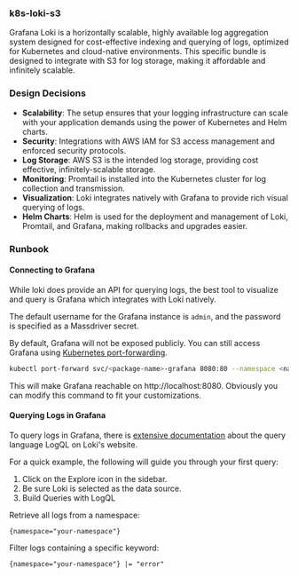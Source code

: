 ### k8s-loki-s3

Grafana Loki is a horizontally scalable, highly available log aggregation system designed for cost-effective indexing and querying of logs, optimized for Kubernetes and cloud-native environments. This specific bundle is designed to integrate with S3 for log storage, making it affordable and infinitely scalable.

### Design Decisions

- **Scalability**: The setup ensures that your logging infrastructure can scale with your application demands using the power of Kubernetes and Helm charts.
- **Security**: Integrations with AWS IAM for S3 access management and enforced security protocols.
- **Log Storage**: AWS S3 is the intended log storage, providing cost effective, infinitely-scalable storage.
- **Monitoring**: Promtail is installed into the Kubernetes cluster for log collection and transmission.
- **Visualization**: Loki integrates natively with Grafana to provide rich visual querying of logs.
- **Helm Charts**: Helm is used for the deployment and management of Loki, Promtail, and Grafana, making rollbacks and upgrades easier.

### Runbook

#### Connecting to Grafana

While loki does provide an API for querying logs, the best tool to visualize and query is Grafana which integrates with Loki natively.

The default username for the Grafana instance is `admin`, and the password is specified as a Massdriver secret.

By default, Grafana will not be exposed publicly. You can still access Grafana using [Kubernetes port-forwarding](https://kubernetes.io/docs/tasks/access-application-cluster/port-forward-access-application-cluster/).

```bash
kubectl port-forward svc/<package-name>-grafana 8080:80 --namespace <namespace>
```

This will make Grafana reachable on http://localhost:8080. Obviously you can modify this command to fit your customizations.


#### Querying Logs in Grafana

To query logs in Grafana, there is [extensive documentation](https://grafana.com/docs/loki/latest/query/) about the query language LogQL on Loki's website.

For a quick example, the following will guide you through your first query:

1. Click on the Explore icon in the sidebar.
2. Be sure Loki is selected as the data source.
3. Build Queries with LogQL

Retrieve all logs from a namespace:

```logql
{namespace="your-namespace"}
```

Filter logs containing a specific keyword:

```logql
{namespace="your-namespace"} |= "error"
```
